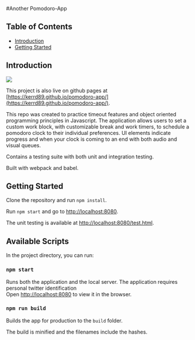#Another Pomodoro-App

## Table of Contents

- [Introduction](#introduction)
- [Getting Started](#getting-started)

## Introduction

![](http://g.recordit.co/In6yzE2w58.gif)

This project is also live on github pages at [https://kerrd89.github.io/pomodoro-app/](https://kerrd89.github.io/pomodoro-app/).

This repo was created to practice timeout features and object oriented programming principles in Javascript.  The application allows users to set a custom work block, with customizable break and work timers, to schedule a pomodoro clock to their individual preferences.  UI elements indicate progress and when your clock is coming to an end with both audio and visual queues.

Contains a testing suite with both unit and integration testing.

Built with webpack and babel.

## Getting Started

Clone the repository and run `npm install`.

Run `npm start` and go to [http://localhost:8080](http://localhost:8080).

The unit testing is available at [http://localhost:8080/test.html](http://localhost:8080/test.html).


## Available Scripts

In the project directory, you can run:

### `npm start`

Runs both the application and the local server.  The application requires personal twitter identification <br>
Open [http://localhost:8080](http://localhost:8080) to view it in the browser.


### `npm run build`

Builds the app for production to the `build` folder.<br>

The build is minified and the filenames include the hashes.<br>
